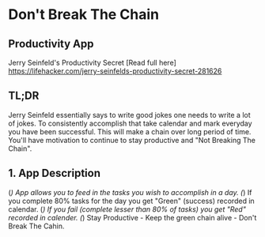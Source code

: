 # Don't Break The Chain
## Productivity App

Jerry Seinfeld's Productivity Secret [Read full here] https://lifehacker.com/jerry-seinfelds-productivity-secret-281626

## TL;DR
Jerry Seinfeld essentially says to write good jokes one needs to write a lot of jokes. To consistently accomplish that take calendar and mark everyday you have been successful. This will make a chain over long period of time. You'll have motivation to continue to stay productive and "Not Breaking The Chain".

## 1. App Description
  (*) App allows you to feed in the tasks you wish to accomplish in a day.
  (*) If you complete 80% tasks for the day you get "Green" (success) recorded in calendar.
  (*) If you fail (complete lesser than 80% of tasks) you get "Red" recorded in calender.
  (*) Stay Productive - Keep the green chain alive - Don't Break The Cahin.
  
  
